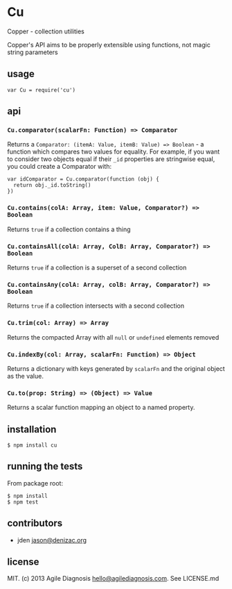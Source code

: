 # Cu
Copper - collection utilities

Copper's API aims to be properly extensible using functions, not magic string parameters

## usage

    var Cu = require('cu')

## api

### `Cu.comparator(scalarFn: Function) => Comparator`

Returns a `Comparator: (itemA: Value, itemB: Value) => Boolean` - a function which compares two values for equality. For example, if you want to consider two objects equal if their `_id` properties are stringwise equal, you could create a Comparator with:

    var idComparator = Cu.comparator(function (obj) {
      return obj._id.toString()
    })

### `Cu.contains(colA: Array, item: Value, Comparator?) => Boolean`

Returns `true` if a collection contains a thing

### `Cu.containsAll(colA: Array, ColB: Array, Comparator?) => Boolean`

Returns `true` if a collection is a superset of a second collection

### `Cu.containsAny(colA: Array, colB: Array, Comparator?) => Boolean`

Returns `true` if a collection intersects with a second collection

### `Cu.trim(col: Array) => Array`

Returns the compacted Array with all `null` or `undefined` elements removed

### `Cu.indexBy(col: Array, scalarFn: Function) => Object`

Returns a dictionary with keys generated by `scalarFn` and the original object as the value.

### `Cu.to(prop: String) => (Object) => Value`

Returns a scalar function mapping an object to a named property.

## installation

    $ npm install cu


## running the tests

From package root:

    $ npm install
    $ npm test


## contributors

- jden <jason@denizac.org>


## license

MIT. (c) 2013 Agile Diagnosis <hello@agilediagnosis.com>. See LICENSE.md
